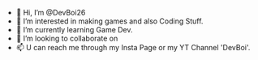 - 👋 Hi, I’m @DevBoi26
- 👀 I’m interested in making games and also Coding Stuff.
- 🌱 I’m currently learning Game Dev.
- 💞️ I’m looking to collaborate on 
- 📫 U can reach me through my Insta Page or my YT Channel 'DevBoi'.

<!---
DevBoi26/DevBoi26 is a ✨ special ✨ repository because its `README.md` (this file) appears on your GitHub profile.
You can click the Preview link to take a look at your changes.
--->
